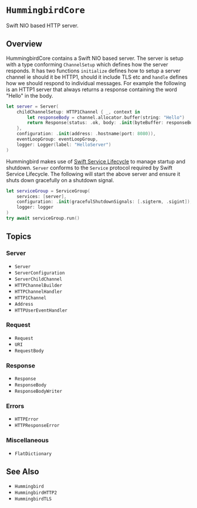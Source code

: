# ``HummingbirdCore``

Swift NIO based HTTP server. 

## Overview

HummingbirdCore contains a Swift NIO based server. The server is setup with a type conforming `ChannelSetup` which defines how the server responds. It has two functions `initialize` defines how to setup a server channel ie should it be HTTP1, should it include TLS etc and `handle` defines how we should respond to individual messages. For example the following is an HTTP1 server that always returns a response containing the word "Hello" in the body. 

```swift
let server = Server(
    childChannelSetup: HTTP1Channel { _, context in
        let responseBody = channel.allocator.buffer(string: "Hello")
        return Response(status: .ok, body: .init(byteBuffer: responseBody))
    },
    configuration: .init(address: .hostname(port: 8080)),
    eventLoopGroup: eventLoopGroup,
    logger: Logger(label: "HelloServer")
)
```

Hummingbird makes use of [Swift Service Lifecycle](https://github.com/swift-server/swift-service-lifecycle) to manage startup and shutdown. `Server` conforms to the `Service` protocol required by Swift Service Lifecycle. The following will start the above server and ensure it shuts down gracefully on a shutdown signal.

```swift
let serviceGroup = ServiceGroup(
    services: [server],
    configuration: .init(gracefulShutdownSignals: [.sigterm, .sigint]),
    logger: logger
)
try await serviceGroup.run()
```

## Topics

### Server

- ``Server``
- ``ServerConfiguration``
- ``ServerChildChannel``
- ``HTTPChannelBuilder``
- ``HTTPChannelHandler``
- ``HTTP1Channel``
- ``Address``
- ``HTTPUserEventHandler``

### Request

- ``Request``
- ``URI``
- ``RequestBody``

### Response

- ``Response``
- ``ResponseBody``
- ``ResponseBodyWriter``

### Errors

- ``HTTPError``
- ``HTTPResponseError``

### Miscellaneous

- ``FlatDictionary``

## See Also

- ``Hummingbird``
- ``HummingbirdHTTP2``
- ``HummingbirdTLS``
